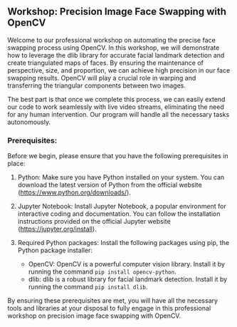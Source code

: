 ## Workshop: Precision Image Face Swapping with OpenCV

Welcome to our professional workshop on automating the precise face swapping process using OpenCV. In this workshop, we will demonstrate how to leverage the dlib library for accurate facial landmark detection and create triangulated maps of faces. By ensuring the maintenance of perspective, size, and proportion, we can achieve high precision in our face swapping results. OpenCV will play a crucial role in warping and transferring the triangular components between two images.

The best part is that once we complete this process, we can easily extend our code to work seamlessly with live video streams, eliminating the need for any human intervention. Our program will handle all the necessary tasks autonomously.

### Prerequisites:
Before we begin, please ensure that you have the following prerequisites in place:

1. Python: Make sure you have Python installed on your system. You can download the latest version of Python from the official website (https://www.python.org/downloads/).

2. Jupyter Notebook: Install Jupyter Notebook, a popular environment for interactive coding and documentation. You can follow the installation instructions provided on the official Jupyter website (https://jupyter.org/install).

3. Required Python packages: Install the following packages using pip, the Python package installer:
   - OpenCV: OpenCV is a powerful computer vision library. Install it by running the command `pip install opencv-python`.
   - dlib: dlib is a robust library for facial landmark detection. Install it by running the command `pip install dlib`.

By ensuring these prerequisites are met, you will have all the necessary tools and libraries at your disposal to fully engage in this professional workshop on precision image face swapping with OpenCV.
